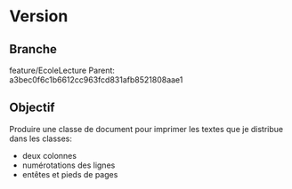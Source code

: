 Version
=======

Branche
-------
feature/EcoleLecture
Parent: a3bec0f6c1b6612cc963fcd831afb8521808aae1


Objectif
--------
Produire une classe de document pour imprimer les textes que je distribue dans
les classes:
* deux colonnes
* numérotations des lignes
* entêtes et pieds de pages

